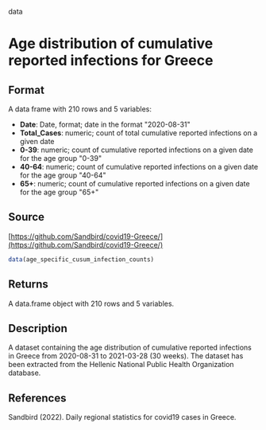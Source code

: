  data

# Age distribution of cumulative reported infections for Greece

## Format

A data frame with 210 rows and 5 variables:

- **Date**: Date, format; date in the format "2020-08-31"
- **Total_Cases**: numeric; count of total cumulative reported infections on a given date
- **0-39**: numeric; count of cumulative reported infections on a given date for the age group "0-39"
- **40-64**: numeric; count of cumulative reported infections on a given date for the age group "40-64"
- **65+**: numeric; count of cumulative reported infections on a given date for the age group "65+"

## Source

[https://github.com/Sandbird/covid19-Greece/](https://github.com/Sandbird/covid19-Greece/)

```r
data(age_specific_cusum_infection_counts)
```

## Returns

A data.frame object with 210 rows and 5 variables.

## Description

A dataset containing the age distribution of cumulative reported infections in Greece from 2020-08-31 to 2021-03-28 (30 weeks). The dataset has been extracted from the Hellenic National Public Health Organization database.

## References

 Sandbird (2022). Daily regional statistics for covid19 cases in Greece.



